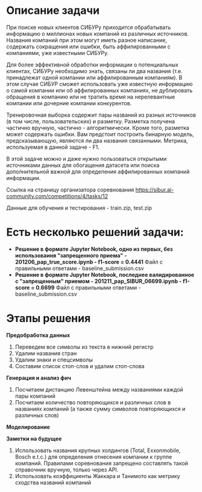  # Описание задачи

  При поиске новых клиентов СИБУРу приходится обрабатывать информацию о миллионах новых компаний из различных источников. Названия компаний при этом могут иметь разное написание, содержать сокращения или ошибки, быть аффилированными с компаниями, уже известными СИБУРу.
  
  Для более эффективной обработки информации о потенциальных клиентах, СИБУРу необходимо знать, связаны ли два названия (т.е. принадлежат одной компании или аффилированным компаниям). В этом случае СИБУР сможет использовать уже известную информацию о самой компании или об аффилированных компаниях, не дублировать обращения в компанию или не тратить время на нерелевантные компании или дочерние компании конкурентов.
  
  Тренировочная выборка содержит пары названий из разных источников (в том числе, пользовательских) и разметку. Разметка получена частично вручную, частично - алгоритмически. Кроме того, разметка может содержать ошибки. Вам предстоит построить бинарную модель, предсказывающую, являются ли два названия связанными. Метрика, используемая в данной задаче - F1.
  
  В этой задаче можно и даже нужно пользоваться открытыми источниками данных для обогащения датасета или поиска дополнительной важной для определения аффилированных компаний информации.


Ссылка на страницу организатора соревнования https://sibur.ai-community.com/competitions/4/tasks/12


Данные для обучения и тестирования - train.zip, test.zip

# Есть несколько решений задачи:
 - **Решение в формате Jupyter Notebook, одно из первых, без использоваиня "запрещенного приема" - 201206_pap_true_score.ipynb - f1-score = 0.4441**
Файл с правильными ответами - baseline_submission.csv
 - **Решение в формате Jupyter Notebook, последнее валидированное с "запрещенным" приемом - 201211_pap_SIBUR_06699.ipynb - f1-score = 0.6699**
Файл с правильными ответами - baseline_submission.csv

# Этапы решения

**Предобработка данных**
1. Переведем все символы из текста в нижний регистр
2. Удалим названия стран
3. Удалим знаки и спецсимволы
4. Составим список стоп-слов и удалим стоп-слова

**Генерация и анализ фич**
1. Посчитаем дистанцию Левенштейна между названиями каждой пары компаний
2. Посчитаем количество повторяющихся и различных слов в названиях компаний (а также сумму символов повторяющихся и различных слов)

**Моделирование**

**Заметки на будущее**
1. Использовать названия крупных холдингов (Total, Exxonmobile, Bosch e.t.c.) для определения отнесения компании к группе компаний. Правилами соревнования запрещено составлять такой справочник вручную, только через API.
2. Использовать коэффициенты Жаккара и Танимото как метрику сходства названий компаний
